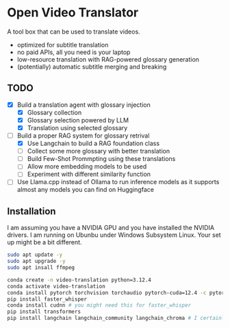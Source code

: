 # Open Video Translator

A tool box that can be used to translate videos. 
- optimized for subtitle translation
- no paid APIs, all you need is your laptop
- low-resource translation with RAG-powered glossary generation
- (potentially) automatic subtitle merging and breaking

## TODO 
- [x] Build a translation agent with glossary injection
  - [x] Glossary collection
  - [x] Glossary selection powered by LLM
  - [x] Translation using selected glossary
- [ ] Build a proper RAG system for glossary retrival
  - [x] Use Langchain to build a RAG foundation class
  - [ ] Collect some more glossary with better translation
  - [ ] Build Few-Shot Prommpting using these translations
  - [ ] Allow more embedding models to be used
  - [ ] Experiment with different similarity function
- [ ] Use Llama.cpp instead of Ollama to run inference models as it supports almost any models you can find on Huggingface

## Installation

I am assuming you have a NVIDIA GPU and you have installed the NVIDIA drivers. 
I am running on Ubunbu under Windows Subsystem Linux. Your set up might be a bit different. 

```bash
sudo apt update -y 
sudo apt upgrade -y 
sudo apt insall ffmpeg

conda create -n video-translation python=3.12.4
conda activate video-translation
conda install pytorch torchvision torchaudio pytorch-cuda=12.4 -c pytorch -c nvidia
pip install faster_whisper
conda install cudnn # you might need this for faster_whisper
pip install transformers
pip install langchain langchain_community langchain_chroma # I certainly forgot some of them
```
